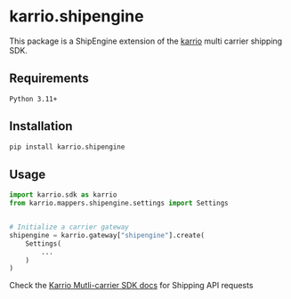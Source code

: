 # karrio.shipengine

This package is a ShipEngine extension of the [karrio](https://pypi.org/project/karrio) multi carrier shipping SDK.

## Requirements

`Python 3.11+`

## Installation

```bash
pip install karrio.shipengine
```

## Usage

```python
import karrio.sdk as karrio
from karrio.mappers.shipengine.settings import Settings


# Initialize a carrier gateway
shipengine = karrio.gateway["shipengine"].create(
    Settings(
        ...
    )
)
```

Check the [Karrio Mutli-carrier SDK docs](https://docs.karrio.io) for Shipping API requests

